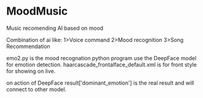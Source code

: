 # MoodMusic
Music recomending AI based on mood

Combination of ai like:
1>Voice command
2>Mood recognition
3>Song Recommendation


emo2.py is the mood recognation python program use the DeepFace model for emotion detection.
haarcascade_frontalface_default.xml is for front style for showing on live.

on action of DeepFace result['dominant_emotion'] is the real result and will connect to other model.
